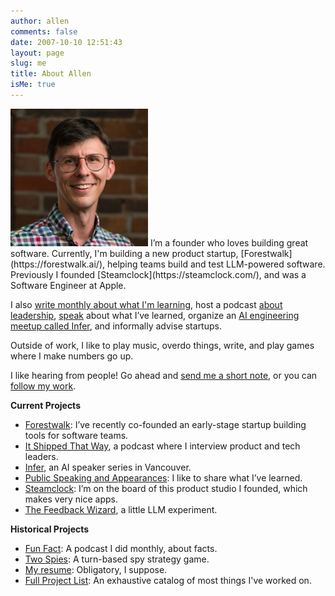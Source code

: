 ```yaml
---
author: allen
comments: false
date: 2007-10-10 12:51:43
layout: page
slug: me
title: About Allen
isMe: true
---
```


<img src='/images/2024/allen-pike-2024.jpg' style='width: 220px;' class='side'>
I’m a founder who loves building great software. Currently, I'm building a new product startup, [Forestwalk](https://forestwalk.ai/), helping teams build and test LLM-powered software. Previously I founded [Steamclock](https://steamclock.com/), and was a Software Engineer at Apple.

I also [write monthly about what I'm learning](/archive/), host a podcast [about leadership](https://itshipped.fm), [speak](/speaking/) about what I’ve learned, organize an [AI engineering meetup called Infer](https://infervan.com/), and informally advise startups.

Outside of work, I like to play music, overdo things, write, and play games where I make numbers go up.

I like hearing from people! Go ahead and [send me a short note](/contact/), or you can [follow my work](/subscribe/).

**Current Projects**

- [Forestwalk](https://forestwalk.ai/): I’ve recently co-founded an early-stage startup building tools for software teams.
- [It Shipped That Way](https://www.itshipped.fm/), a podcast where I interview product and tech leaders.
- [Infer](https://infervan.com/), an AI speaker series in Vancouver.
- [Public Speaking and Appearances](/speaking/): I like to share what I’ve learned.
- [Steamclock](https://steamclock.com/): I’m on the board of this product studio I founded, which makes very nice apps.
- [The Feedback Wizard](https://feedbackwizard.steamclock.com/), a little LLM experiment.

**Historical Projects**

- [Fun Fact](https://funfact.fm/): A podcast I did monthly, about facts.
- [Two Spies](https://playspies.com): A turn-based spy strategy game.
- [My resume](/resume/): Obligatory, I suppose.
- [Full Project List](/projects/): An exhaustive catalog of most things I've worked on.
